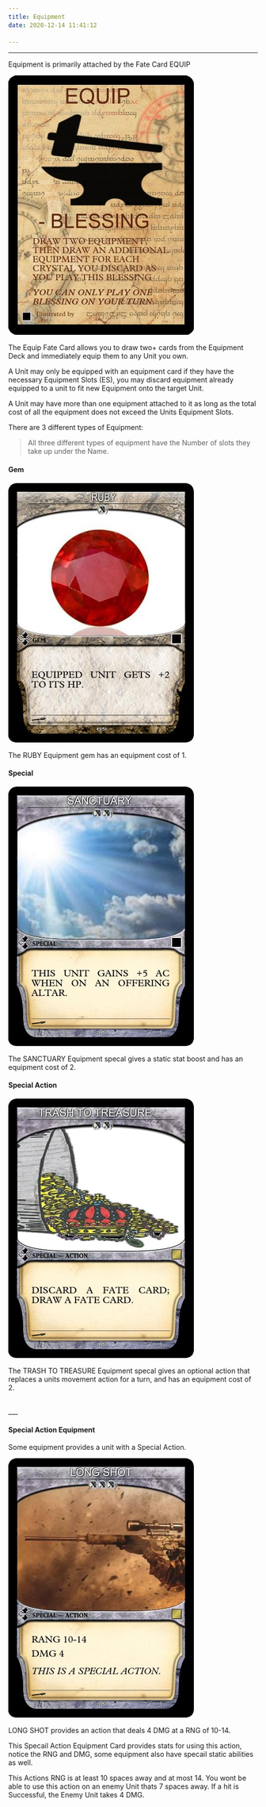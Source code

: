 ```yaml
---
title: Equipment
date: 2020-12-14 11:41:12

---
```

___

Equipment is primarily attached by the Fate Card EQUIP

![EQUIP FATE CARD](./equipment/EQUIP.jpg)


The Equip Fate Card allows you to draw two+ cards from the Equipment Deck and immediately equip them to any Unit you own.

A Unit may only be equipped with an equipment card if they have the necessary Equipment Slots (ES), you may discard equipment already equipped to a unit to fit new Equipment onto the target Unit.

A Unit may have more than one equipment attached to it as long as the total cost of all the equipment does not exceed the Units Equipment Slots.

There are 3 different types of Equipment:

> All three different types of equipment have the Number of slots they take up under the Name.

#### Gem

![RUBY gives +2 to HP stat, this will also give the Unit 2 HP when equipped.](./equipment/RUBY.jpg)


The RUBY Equipment gem has an equipment cost of 1.


#### Special

![SANCTUARY give a unit a static ability, when on the Offering Altar, the equipped Units AC is increased by 5.](./equipment/SANCTUARY.jpg)

The SANCTUARY Equipment specal gives a static stat boost and has an equipment cost of 2.


#### Special Action

![TRASH TO TREASURE provides the Unit with an ability that replaces its Movement.](./equipment/TRASH_TO_TREASURE.jpg)

The TRASH TO TREASURE Equipment specal gives an optional action that replaces a units movement action for a turn, and has an equipment cost of 2.

<br>
___

#### Special Action Equipment

Some equipment provides a unit with a Special Action.

![LONG SHOT costs 3 ES and gives an optional Special Action.](./equipment/LONG_SHOT.jpg)


LONG SHOT provides an action that deals 4 DMG at a RNG of 10-14.

This Specail Action Equipment Card provides stats for using this action, notice the RNG and DMG, some equipment also have specail static abilities as well. 

This Actions RNG is at least 10 spaces away and at most 14. You wont be able to use this action on an enemy Unit thats 7 spaces away. If a hit is Successful, the Enemy Unit takes 4 DMG.
